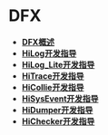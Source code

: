 # DFX



- **[DFX概述](subsys-dfx-overview.md)**
- **[HiLog开发指导](subsys-dfx-hilog-rich.md)**
- **[HiLog_Lite开发指导](subsys-dfx-hilog-lite.md)**
- **[HiTrace开发指导](subsys-dfx-hitrace.md)**
- **[HiCollie开发指导](subsys-dfx-hicollie.md)**
- **[HiSysEvent开发指导](subsys-dfx-hisysevent.md)**
- **[HiDumper开发指导](subsys-dfx-hidumper.md)**
- **[HiChecker开发指导](subsys-dfx-hichecker.md)**